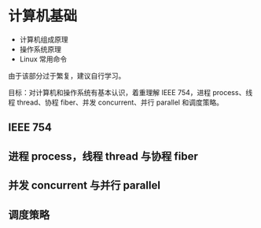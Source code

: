 # 计算机基础

- 计算机组成原理
- 操作系统原理
- Linux 常用命令

由于该部分过于繁复，建议自行学习。

目标：对计算机和操作系统有基本认识，着重理解 IEEE 754，进程 process、线程 thread、协程 fiber、并发 concurrent、并行 parallel 和调度策略。

## IEEE 754

## 进程 process，线程 thread 与协程 fiber

## 并发 concurrent 与并行 parallel

## 调度策略

<Vssue />
